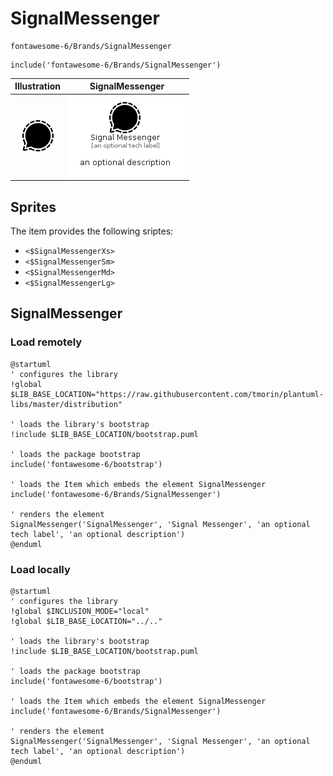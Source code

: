 # SignalMessenger


```text
fontawesome-6/Brands/SignalMessenger
```

```text
include('fontawesome-6/Brands/SignalMessenger')
```



| Illustration | SignalMessenger |
| :---: | :---: |
| ![illustration for Illustration](../../fontawesome-6/Brands/SignalMessenger.png) | ![illustration for SignalMessenger](../../fontawesome-6/Brands/SignalMessenger.Local.png) |



## Sprites
The item provides the following sriptes:

- `<$SignalMessengerXs>`
- `<$SignalMessengerSm>`
- `<$SignalMessengerMd>`
- `<$SignalMessengerLg>`





## SignalMessenger

### Load remotely
```plantuml
@startuml
' configures the library
!global $LIB_BASE_LOCATION="https://raw.githubusercontent.com/tmorin/plantuml-libs/master/distribution"

' loads the library's bootstrap
!include $LIB_BASE_LOCATION/bootstrap.puml

' loads the package bootstrap
include('fontawesome-6/bootstrap')

' loads the Item which embeds the element SignalMessenger
include('fontawesome-6/Brands/SignalMessenger')

' renders the element
SignalMessenger('SignalMessenger', 'Signal Messenger', 'an optional tech label', 'an optional description')
@enduml
```

### Load locally
```plantuml
@startuml
' configures the library
!global $INCLUSION_MODE="local"
!global $LIB_BASE_LOCATION="../.."

' loads the library's bootstrap
!include $LIB_BASE_LOCATION/bootstrap.puml

' loads the package bootstrap
include('fontawesome-6/bootstrap')

' loads the Item which embeds the element SignalMessenger
include('fontawesome-6/Brands/SignalMessenger')

' renders the element
SignalMessenger('SignalMessenger', 'Signal Messenger', 'an optional tech label', 'an optional description')
@enduml
```


